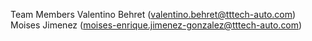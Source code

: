 Team Members
Valentino Behret (valentino.behret@tttech-auto.com)
Moises Jimenez (moises-enrique.jimenez-gonzalez@tttech-auto.com)
